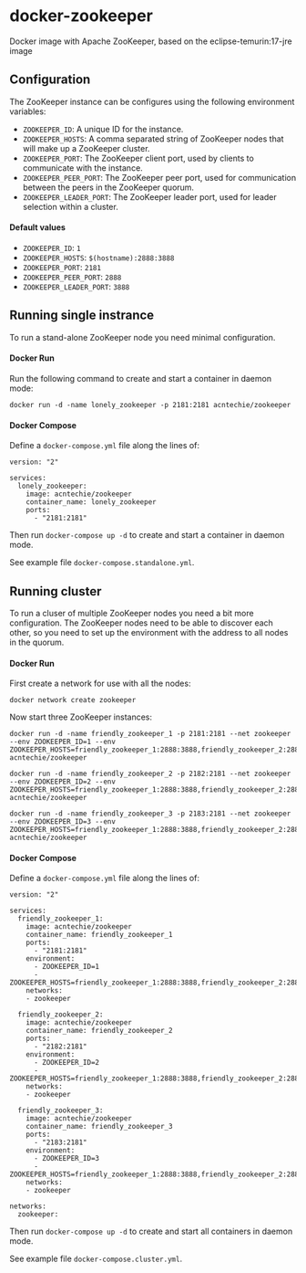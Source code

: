 # docker-zookeeper
Docker image with Apache ZooKeeper, based on the eclipse-temurin:17-jre image

## Configuration
The ZooKeeper instance can be configures using the following environment variables:
* ```ZOOKEEPER_ID```: A unique ID for the instance.
* ```ZOOKEEPER_HOSTS```: A comma separated string of ZooKeeper nodes that will make up a ZooKeeper cluster.
* ```ZOOKEEPER_PORT```: The ZooKeeper client port, used by clients to communicate with the instance.
* ```ZOOKEEPER_PEER_PORT```: The ZooKeeper peer port, used for communication between the peers in the ZooKeeper quorum.
* ```ZOOKEEPER_LEADER_PORT```: The ZooKeeper leader port, used for leader selection within a cluster.

#### Default values
* ```ZOOKEEPER_ID```: ```1```
* ```ZOOKEEPER_HOSTS```: ```$(hostname):2888:3888```
* ```ZOOKEEPER_PORT```: ```2181```
* ```ZOOKEEPER_PEER_PORT```: ```2888```
* ```ZOOKEEPER_LEADER_PORT```: ```3888```

## Running single instrance
To run a stand-alone ZooKeeper node you need minimal configuration.

#### Docker Run
Run the following command to create and start a container in daemon mode:
```
docker run -d -name lonely_zookeeper -p 2181:2181 acntechie/zookeeper
```

#### Docker Compose
Define a ```docker-compose.yml``` file along the lines of:
```
version: "2"

services:
  lonely_zookeeper:
    image: acntechie/zookeeper
    container_name: lonely_zookeeper
    ports:
      - "2181:2181"
```

Then run ```docker-compose up -d``` to create and start a container in daemon mode.

See example file ```docker-compose.standalone.yml```.

## Running cluster
To run a cluser of multiple ZooKeeper nodes you need a bit more configuration.
The ZooKeeper nodes need to be able to discover each other, so you need to set up the environment with the address to all nodes in the quorum.

#### Docker Run
First create a network for use with all the nodes:
```
docker network create zookeeper
```

Now start three ZooKeeper instances:
```
docker run -d -name friendly_zookeeper_1 -p 2181:2181 --net zookeeper --env ZOOKEEPER_ID=1 --env ZOOKEEPER_HOSTS=friendly_zookeeper_1:2888:3888,friendly_zookeeper_2:2888:3888,friendly_zookeeper_3:2888:3888 acntechie/zookeeper
```

```
docker run -d -name friendly_zookeeper_2 -p 2182:2181 --net zookeeper --env ZOOKEEPER_ID=2 --env ZOOKEEPER_HOSTS=friendly_zookeeper_1:2888:3888,friendly_zookeeper_2:2888:3888,friendly_zookeeper_3:2888:3888 acntechie/zookeeper
```

```
docker run -d -name friendly_zookeeper_3 -p 2183:2181 --net zookeeper --env ZOOKEEPER_ID=3 --env ZOOKEEPER_HOSTS=friendly_zookeeper_1:2888:3888,friendly_zookeeper_2:2888:3888,friendly_zookeeper_3:2888:3888 acntechie/zookeeper
```

#### Docker Compose
Define a ```docker-compose.yml``` file along the lines of:
```
version: "2"

services:
  friendly_zookeeper_1:
    image: acntechie/zookeeper
    container_name: friendly_zookeeper_1
    ports:
      - "2181:2181"
    environment:
      - ZOOKEEPER_ID=1
      - ZOOKEEPER_HOSTS=friendly_zookeeper_1:2888:3888,friendly_zookeeper_2:2888:3888,friendly_zookeeper_3:2888:3888
    networks:
    - zookeeper

  friendly_zookeeper_2:
    image: acntechie/zookeeper
    container_name: friendly_zookeeper_2
    ports:
      - "2182:2181"
    environment:
      - ZOOKEEPER_ID=2
      - ZOOKEEPER_HOSTS=friendly_zookeeper_1:2888:3888,friendly_zookeeper_2:2888:3888,friendly_zookeeper_3:2888:3888
    networks:
    - zookeeper

  friendly_zookeeper_3:
    image: acntechie/zookeeper
    container_name: friendly_zookeeper_3
    ports:
      - "2183:2181"
    environment:
      - ZOOKEEPER_ID=3
      - ZOOKEEPER_HOSTS=friendly_zookeeper_1:2888:3888,friendly_zookeeper_2:2888:3888,friendly_zookeeper_3:2888:3888
    networks:
    - zookeeper

networks:
  zookeeper:

```

Then run ```docker-compose up -d``` to create and start all containers in daemon mode.

See example file ```docker-compose.cluster.yml```.
